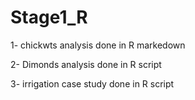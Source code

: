# Stage1_R


1- chickwts analysis done in R markedown 

2- Dimonds analysis done in R script

3- irrigation case study done in R script
